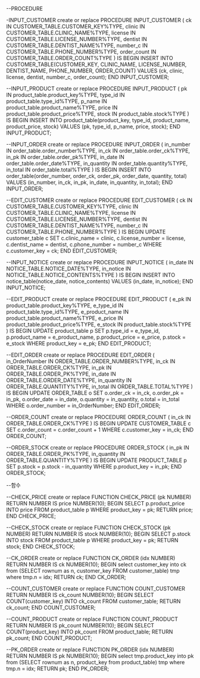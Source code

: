 --PROCEDURE

-INPUT_CUSTOMER
create or replace PROCEDURE INPUT_CUSTOMER 
(
    ck       IN CUSTOMER_TABLE.CUSTOMER_KEY%TYPE,
    clinic   IN CUSTOMER_TABLE.CLINIC_NAME%TYPE,
    license  IN CUSTOMER_TABLE.LICENSE_NUMBER%TYPE,
    dentist  IN CUSTOMER_TABLE.DENTIST_NAME%TYPE,
    number_c IN CUSTOMER_TABLE.PHONE_NUMBER%TYPE,
    order_count   IN CUSTOMER_TABLE.ORDER_COUNT%TYPE 
)
IS
BEGIN
    INSERT INTO CUSTOMER_TABLE(CUSTOMER_KEY, CLINIC_NAME, LICENSE_NUMBER, DENTIST_NAME, PHONE_NUMBER, ORDER_COUNT)
    VALUES  (ck, clinic, license, dentist, number_c, order_count);
END INPUT_CUSTOMER;


--INPUT_PRODUCT
create or replace PROCEDURE INPUT_PRODUCT
(
    pk       IN product_table.product_key%TYPE,
    type_id   IN product_table.type_id%TYPE,
    p_name  IN product_table.product_name%TYPE,
    price  IN product_table.product_price%TYPE,
    stock IN product_table.stock%TYPE
)
IS
BEGIN
    INSERT INTO product_table(product_key, type_id, product_name, product_price, stock)
    VALUES  (pk, type_id, p_name, price, stock);
END INPUT_PRODUCT;

--INPUT_ORDER
create or replace PROCEDURE INPUT_ORDER (
    in_number       IN order_table.order_number%TYPE,
    in_ck           IN order_table.order_ck%TYPE,
    in_pk           IN order_table.order_pk%TYPE,
    in_date         IN order_table.order_date%TYPE,
    in_quantity     IN order_table.quantity%TYPE,
    in_total        IN order_table.total%TYPE
)
IS
BEGIN
    INSERT INTO order_table(order_number, order_ck, order_pk, order_date, quantity, total)
    VALUES (in_number, in_ck, in_pk, in_date, in_quantity, in_total);
END INPUT_ORDER;

--EDIT_CUSTOMER
create or replace PROCEDURE EDIT_CUSTOMER (
    ck IN CUSTOMER_TABLE.CUSTOMER_KEY%TYPE,
    clinic IN CUSTOMER_TABLE.CLINIC_NAME%TYPE,
    license IN CUSTOMER_TABLE.LICENSE_NUMBER%TYPE,
    dentist IN CUSTOMER_TABLE.DENTIST_NAME%TYPE,
    number_c IN CUSTOMER_TABLE.PHONE_NUMBER%TYPE
)
IS
BEGIN
    UPDATE customer_table c
    SET c.clinic_name = clinic,
        c.license_number = license,
        c.dentist_name = dentist,
        c.phone_number = number_c
    WHERE c.customer_key = ck;
END EDIT_CUSTOMER;

--INPUT_NOTICE
create or replace PROCEDURE INPUT_NOTICE (
    in_date IN NOTICE_TABLE.NOTICE_DATE%TYPE,
    in_notice IN NOTICE_TABLE.NOTICE_CONTENTS%TYPE
)
IS
BEGIN
    INSERT INTO notice_table(notice_date, notice_contents)
    VALUES (in_date, in_notice);
END INPUT_NOTICE;

--EDIT_PRODUCT
create or replace PROCEDURE EDIT_PRODUCT (
    e_pk IN product_table.product_key%TYPE,
    e_type_id IN product_table.type_id%TYPE,
    e_product_name IN product_table.product_name%TYPE,
    e_price IN product_table.product_price%TYPE,
    e_stock IN product_table.stock%TYPE
)
IS
BEGIN
    UPDATE product_table p
    SET p.type_id = e_type_id,
        p.product_name = e_product_name,
        p.product_price = e_price,
        p.stock = e_stock
    WHERE product_key = e_pk;
END EDIT_PRODUCT;


--EDIT_ORDER
create or replace PROCEDURE EDIT_ORDER (
    in_OrderNumber IN ORDER_TABLE.ORDER_NUMBER%TYPE,
    in_ck IN ORDER_TABLE.ORDER_CK%TYPE,
    in_pk IN ORDER_TABLE.ORDER_PK%TYPE,
    in_date IN ORDER_TABLE.ORDER_DATE%TYPE,
    in_quantity IN ORDER_TABLE.QUANTITY%TYPE,
    in_total IN ORDER_TABLE.TOTAL%TYPE
)
IS
BEGIN
    UPDATE ORDER_TABLE o
    SET o.order_ck = in_ck,
        o.order_pk = in_pk,
        o.order_date = in_date,
        o.quantity = in_quantity,
        o.total = in_total
    WHERE o.order_number = in_OrderNumber;
END EDIT_ORDER;

--ORDER_COUNT
create or replace PROCEDURE ORDER_COUNT (
    in_ck IN ORDER_TABLE.ORDER_CK%TYPE
)
IS
BEGIN
    UPDATE CUSTOMER_TABLE c
    SET c.order_count = c.order_count + 1
    WHERE c.customer_key = in_ck;
END ORDER_COUNT;

--ORDER_STOCK
create or replace PROCEDURE ORDER_STOCK (
    in_pk IN ORDER_TABLE.ORDER_PK%TYPE,
    in_quantity IN ORDER_TABLE.QUANTITY%TYPE
)
IS
BEGIN
    UPDATE PRODUCT_TABLE p
    SET p.stock = p.stock - in_quantity
    WHERE p.product_key = in_pk;
END ORDER_STOCK;




--함수

--CHECK_PRICE
create or replace FUNCTION CHECK_PRICE (pk NUMBER)
RETURN NUMBER 
IS
    price NUMBER(10);
BEGIN
    SELECT p.product_price
    INTO price
    FROM product_table p
    WHERE product_key = pk;
  RETURN price;
END CHECK_PRICE;

--CHECK_STOCK
create or replace FUNCTION CHECK_STOCK (pk NUMBER)
RETURN NUMBER 
IS
    stock NUMBER(10);
BEGIN
    SELECT p.stock
    INTO stock
    FROM product_table p
    WHERE product_key = pk;
  RETURN stock;
END CHECK_STOCK;

--CK_ORDER
create or replace FUNCTION CK_ORDER (idx NUMBER)
RETURN NUMBER 
IS
    ck NUMBER(10);
BEGIN
    select customer_key
    into ck
    from (SELECT rownum as n, customer_key
        FROM customer_table) tmp
    where tmp.n = idx;
  RETURN ck;
END CK_ORDER;

--COUNT_CUSTOMER
create or replace FUNCTION COUNT_CUSTOMER 
RETURN NUMBER 
IS
    ck_count NUMBER(10);
BEGIN
    SELECT COUNT(customer_key)
    INTO ck_count
    FROM customer_table;
  RETURN ck_count;
END COUNT_CUSTOMER;

--COUNT_PRODUCT
create or replace FUNCTION COUNT_PRODUCT
RETURN NUMBER 
IS
    pk_count NUMBER(10);
BEGIN
    SELECT COUNT(product_key)
    INTO pk_count
    FROM product_table;
  RETURN pk_count;
END COUNT_PRODUCT;


--PK_ORDER
create or replace FUNCTION PK_ORDER (idx NUMBER)
RETURN NUMBER 
IS
    pk NUMBER(10);
BEGIN
    select tmp.product_key
    into pk
    from (SELECT rownum as n, product_key
            from product_table) tmp
    where tmp.n = idx;
  RETURN pk;
END PK_ORDER;